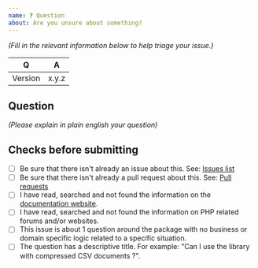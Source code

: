 ```yaml
---
name: ❓ Question
about: Are you unsure about something?
---
```


_(Fill in the relevant information below to help triage your issue.)_

| Q       | A     |
|---------|-------|
| Version | x.y.z |

## Question

_(Please explain in plain english your question)_

## Checks before submitting

* [ ] Be sure that there isn't already an issue about this. See: [Issues list](https://github.com/bakame-php/aide-ndjson/issues)
* [ ] Be sure that there isn't already a pull request about this. See: [Pull requests](https://github.com/bakame-php/aide-ndjson/pulls)
* [ ] I have read, searched and not found the information on the [documentation website](https://csv.thephpleague.com).
* [ ] I have read, searched and not found the information on PHP related forums and/or websites.
* [ ] This issue is about 1 question around the package with no business or domain specific logic related to a specific situation.
* [ ] The question has a descriptive title. For example:  "Can I use the library with compressed CSV documents ?".
